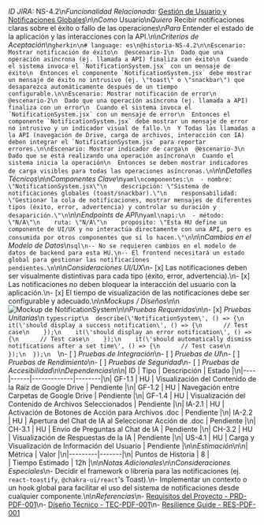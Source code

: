 *ID JIRA:* NS-4.2\n*Funcionalidad Relacionada:* [Gestión de Usuario y Notificaciones Globales](#)\n\n*Como* Usuario\n*Quiero* Recibir notificaciones claras sobre el éxito o fallo de las operaciones\n*Para* Entender el estado de la aplicación y las interacciones con la API.\n\n*Criterios de Aceptación*\n```gherkin\n# language: es\n@historia-NS-4.2\n\nEscenario: Mostrar notificación de éxito\n  @escenario-1\n  Dado que una operación asíncrona (ej. llamada a API) finaliza con éxito\n  Cuando el sistema invoca el `NotificationSystem.jsx` con un mensaje de éxito\n  Entonces el componente `NotificationSystem.jsx` debe mostrar un mensaje de éxito no intrusivo (ej. \"toast\" o \"snackbar\") que desaparezca automáticamente después de un tiempo configurable.\n\nEscenario: Mostrar notificación de error\n  @escenario-2\n  Dado que una operación asíncrona (ej. llamada a API) finaliza con un error\n  Cuando el sistema invoca el `NotificationSystem.jsx` con un mensaje de error\n  Entonces el componente `NotificationSystem.jsx` debe mostrar un mensaje de error no intrusivo y un indicador visual de fallo.\n  Y Todas las llamadas a la API (navegación de Drive, carga de archivos, interacción con IA) deben integrar el `NotificationSystem.jsx` para reportar errores.\n\nEscenario: Mostrar indicador de carga\n  @escenario-3\n  Dado que se está realizando una operación asíncrona\n  Cuando el sistema inicia la operación\n  Entonces se deben mostrar indicadores de carga visibles para todas las operaciones asíncronas.\n```\n\n*Detalles Técnicos*\n\n*Componentes Clave*\n```yaml\ncomponentes:\n  - nombre: \"NotificationSystem.jsx\"\n    descripción: \"Sistema de notificaciones globales (toast/snackbar).\"\n    responsabilidad: \"Gestionar la cola de notificaciones, mostrar mensajes de diferentes tipos (éxito, error, advertencia) y controlar su duración y desaparición.\"\n```\n\n*Endpoints de API*\n```yaml\napi:\n  - método: \"N/A\"\n    ruta: \"N/A\"\n    propósito: \"Esta HU define un componente de UI/UX y no interactúa directamente con una API, pero es consumida por otros componentes que sí lo hacen.\"\n```\n\n*Cambios en el Modelo de Datos*\n```sql\n-- No se requieren cambios en el modelo de datos de backend para esta HU.\n-- El frontend necesitará un estado global para gestionar las notificaciones pendientes.\n```\n\n*Consideraciones UI/UX*\n- [x] Las notificaciones deben ser visualmente distintivas para cada tipo (éxito, error, advertencia).\n- [x] Las notificaciones no deben bloquear la interacción del usuario con la aplicación.\n- [x] El tiempo de visualización de las notificaciones debe ser configurable y adecuado.\n\n*Mockups / Diseños*\n\n![Mockup de NotificationSystem](link-a-mockup-hu-4.2)\n\n*Pruebas Requeridas*\n\n- [x] *Pruebas Unitarias*\n  ```typescript\n  describe(\'NotificationSystem\', () => {\n    it(\'should display a success notification\', () => {\n      // Test case\n    });\n    it(\'should display an error notification\', () => {\n      // Test case\n    });\n    it(\'should automatically dismiss notifications after a set time\', () => {\n      // Test case\n    });\n  });\n  ```\n- [ ] *Pruebas de Integración*\n- [ ] *Pruebas de UI*\n- [ ] *Pruebas de Rendimiento*\n- [ ] *Pruebas de Seguridad*\n- [ ] *Pruebas de Accesibilidad*\n\n*Dependencias*\n\n| ID | Tipo | Descripción | Estado |\n|----|------|-------------|--------|\n| GF-1.1 | HU | Visualización del Contenido de la Raíz de Google Drive | Pendiente |\n| GF-1.2 | HU | Navegación entre Carpetas de Google Drive | Pendiente |\n| GF-1.4 | HU | Visualización del Contenido de Archivos Seleccionados | Pendiente |\n| IA-2.1 | HU | Activación de Botones de Acción para Archivos .doc | Pendiente |\n| IA-2.2 | HU | Apertura del Chat de IA al Seleccionar Acción de .doc | Pendiente |\n| CH-3.1 | HU | Envío de Preguntas al Chat de IA | Pendiente |\n| CH-3.2 | HU | Visualización de Respuestas de la IA | Pendiente |\n| US-4.1 | HU | Carga y Visualización de Información del Usuario | Pendiente |\n\n*Estimación*\n\n| Métrica | Valor |\n|---------|-------|\n| Puntos de Historia | 8 |\
| Tiempo Estimado | 12h |\n\n*Notas Adicionales*\n\n*Consideraciones Especiales*\n- Decidir el framework o librería para las notificaciones (ej. `react-toastify`, `@chakra-ui/react`\'s Toast).\n- Implementar un contexto o un hook global para facilitar el uso del sistema de notificaciones desde cualquier componente.\n\n*Referencias*\n- [Requisitos del Proyecto - PRD-PDF-001](.raise/project_requirements.md)\n- [Diseño Técnico - TEC-PDF-001](.raise/tech_design.md)\n- [Resilience Guide - RES-PDF-001](.raise/resilience-guide.md)
